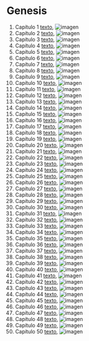 # Genesis

1. Capítulo 1 [texto](texto_filtrado/AT/Gn/Gn_1.txt), ![imagen](nube_de_palabras/AT/Gn/Gn_1.png)
2. Capítulo 2 [texto](texto_filtrado/AT/Gn/Gn_2.txt), ![imagen](nube_de_palabras/AT/Gn/Gn_2.png)
3. Capítulo 3 [texto](texto_filtrado/AT/Gn/Gn_3.txt), ![imagen](nube_de_palabras/AT/Gn/Gn_3.png)
4. Capítulo 4 [texto](texto_filtrado/AT/Gn/Gn_4.txt), ![imagen](nube_de_palabras/AT/Gn/Gn_4.png)
5. Capítulo 5 [texto](texto_filtrado/AT/Gn/Gn_5.txt), ![imagen](nube_de_palabras/AT/Gn/Gn_5.png)
6. Capítulo 6 [texto](texto_filtrado/AT/Gn/Gn_6.txt), ![imagen](nube_de_palabras/AT/Gn/Gn_6.png)
7. Capítulo 7 [texto](texto_filtrado/AT/Gn/Gn_7.txt), ![imagen](nube_de_palabras/AT/Gn/Gn_7.png)
8. Capítulo 8 [texto](texto_filtrado/AT/Gn/Gn_8.txt), ![imagen](nube_de_palabras/AT/Gn/Gn_8.png)
9. Capítulo 9 [texto](texto_filtrado/AT/Gn/Gn_9.txt), ![imagen](nube_de_palabras/AT/Gn/Gn_9.png)
10. Capítulo 10 [texto](texto_filtrado/AT/Gn/Gn_10.txt), ![imagen](nube_de_palabras/AT/Gn/Gn_10.png)
11. Capítulo 11 [texto](texto_filtrado/AT/Gn/Gn_11.txt), ![imagen](nube_de_palabras/AT/Gn/Gn_11.png)
12. Capítulo 12 [texto](texto_filtrado/AT/Gn/Gn_12.txt), ![imagen](nube_de_palabras/AT/Gn/Gn_12.png)
13. Capítulo 13 [texto](texto_filtrado/AT/Gn/Gn_13.txt), ![imagen](nube_de_palabras/AT/Gn/Gn_13.png)
14. Capítulo 14 [texto](texto_filtrado/AT/Gn/Gn_14.txt), ![imagen](nube_de_palabras/AT/Gn/Gn_14.png)
15. Capítulo 15 [texto](texto_filtrado/AT/Gn/Gn_15.txt), ![imagen](nube_de_palabras/AT/Gn/Gn_15.png)
16. Capítulo 16 [texto](texto_filtrado/AT/Gn/Gn_16.txt), ![imagen](nube_de_palabras/AT/Gn/Gn_16.png)
17. Capítulo 17 [texto](texto_filtrado/AT/Gn/Gn_17.txt), ![imagen](nube_de_palabras/AT/Gn/Gn_17.png)
18. Capítulo 18 [texto](texto_filtrado/AT/Gn/Gn_18.txt), ![imagen](nube_de_palabras/AT/Gn/Gn_18.png)
19. Capítulo 19 [texto](texto_filtrado/AT/Gn/Gn_19.txt), ![imagen](nube_de_palabras/AT/Gn/Gn_19.png)
20. Capítulo 20 [texto](texto_filtrado/AT/Gn/Gn_20.txt), ![imagen](nube_de_palabras/AT/Gn/Gn_20.png)
21. Capítulo 21 [texto](texto_filtrado/AT/Gn/Gn_21.txt), ![imagen](nube_de_palabras/AT/Gn/Gn_21.png)
22. Capítulo 22 [texto](texto_filtrado/AT/Gn/Gn_22.txt), ![imagen](nube_de_palabras/AT/Gn/Gn_22.png)
23. Capítulo 23 [texto](texto_filtrado/AT/Gn/Gn_23.txt), ![imagen](nube_de_palabras/AT/Gn/Gn_23.png)
24. Capítulo 24 [texto](texto_filtrado/AT/Gn/Gn_24.txt), ![imagen](nube_de_palabras/AT/Gn/Gn_24.png)
25. Capítulo 25 [texto](texto_filtrado/AT/Gn/Gn_25.txt), ![imagen](nube_de_palabras/AT/Gn/Gn_25.png)
26. Capítulo 26 [texto](texto_filtrado/AT/Gn/Gn_26.txt), ![imagen](nube_de_palabras/AT/Gn/Gn_26.png)
27. Capítulo 27 [texto](texto_filtrado/AT/Gn/Gn_27.txt), ![imagen](nube_de_palabras/AT/Gn/Gn_27.png)
28. Capítulo 28 [texto](texto_filtrado/AT/Gn/Gn_28.txt), ![imagen](nube_de_palabras/AT/Gn/Gn_28.png)
29. Capítulo 29 [texto](texto_filtrado/AT/Gn/Gn_29.txt), ![imagen](nube_de_palabras/AT/Gn/Gn_29.png)
30. Capítulo 30 [texto](texto_filtrado/AT/Gn/Gn_30.txt), ![imagen](nube_de_palabras/AT/Gn/Gn_30.png)
31. Capítulo 31 [texto](texto_filtrado/AT/Gn/Gn_31.txt), ![imagen](nube_de_palabras/AT/Gn/Gn_31.png)
32. Capítulo 32 [texto](texto_filtrado/AT/Gn/Gn_32.txt), ![imagen](nube_de_palabras/AT/Gn/Gn_32.png)
33. Capítulo 33 [texto](texto_filtrado/AT/Gn/Gn_33.txt), ![imagen](nube_de_palabras/AT/Gn/Gn_33.png)
34. Capítulo 34 [texto](texto_filtrado/AT/Gn/Gn_34.txt), ![imagen](nube_de_palabras/AT/Gn/Gn_34.png)
35. Capítulo 35 [texto](texto_filtrado/AT/Gn/Gn_35.txt), ![imagen](nube_de_palabras/AT/Gn/Gn_35.png)
36. Capítulo 36 [texto](texto_filtrado/AT/Gn/Gn_36.txt), ![imagen](nube_de_palabras/AT/Gn/Gn_36.png)
37. Capítulo 37 [texto](texto_filtrado/AT/Gn/Gn_37.txt), ![imagen](nube_de_palabras/AT/Gn/Gn_37.png)
38. Capítulo 38 [texto](texto_filtrado/AT/Gn/Gn_38.txt), ![imagen](nube_de_palabras/AT/Gn/Gn_38.png)
39. Capítulo 39 [texto](texto_filtrado/AT/Gn/Gn_39.txt), ![imagen](nube_de_palabras/AT/Gn/Gn_39.png)
40. Capítulo 40 [texto](texto_filtrado/AT/Gn/Gn_40.txt), ![imagen](nube_de_palabras/AT/Gn/Gn_40.png)
41. Capítulo 41 [texto](texto_filtrado/AT/Gn/Gn_41.txt), ![imagen](nube_de_palabras/AT/Gn/Gn_41.png)
42. Capítulo 42 [texto](texto_filtrado/AT/Gn/Gn_42.txt), ![imagen](nube_de_palabras/AT/Gn/Gn_42.png)
43. Capítulo 43 [texto](texto_filtrado/AT/Gn/Gn_43.txt), ![imagen](nube_de_palabras/AT/Gn/Gn_43.png)
44. Capítulo 44 [texto](texto_filtrado/AT/Gn/Gn_44.txt), ![imagen](nube_de_palabras/AT/Gn/Gn_44.png)
45. Capítulo 45 [texto](texto_filtrado/AT/Gn/Gn_45.txt), ![imagen](nube_de_palabras/AT/Gn/Gn_45.png)
46. Capítulo 46 [texto](texto_filtrado/AT/Gn/Gn_46.txt), ![imagen](nube_de_palabras/AT/Gn/Gn_46.png)
47. Capítulo 47 [texto](texto_filtrado/AT/Gn/Gn_47.txt), ![imagen](nube_de_palabras/AT/Gn/Gn_47.png)
48. Capítulo 48 [texto](texto_filtrado/AT/Gn/Gn_48.txt), ![imagen](nube_de_palabras/AT/Gn/Gn_48.png)
49. Capítulo 49 [texto](texto_filtrado/AT/Gn/Gn_49.txt), ![imagen](nube_de_palabras/AT/Gn/Gn_49.png)
50. Capítulo 50 [texto](texto_filtrado/AT/Gn/Gn_50.txt), ![imagen](nube_de_palabras/AT/Gn/Gn_50.png)
